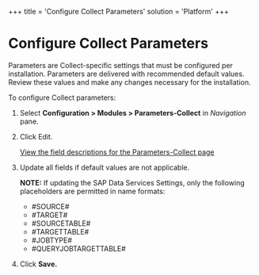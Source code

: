 +++
title = 'Configure Collect Parameters'
solution = 'Platform'
+++

# Configure Collect Parameters

Parameters are Collect-specific settings that must be configured per
installation. Parameters are delivered with recommended default values.
Review these values and make any changes necessary for the installation.

To configure Collect parameters:

1.  Select **Configuration \> Modules \> Parameters-Collect** in
    *Navigation* pane.

2.  Click Edit.
    
    [View the field descriptions for the Parameters-Collect
    page](../Page_Desc/Parameters_Collect.htm)

3.  Update all fields if default values are not applicable.
    
    **NOTE:** If updating the SAP Data Services Settings, only the
    following placeholders are permitted in name formats:
    
      - \#SOURCE\#
      - \#TARGET\#
      - \#SOURCETABLE\#
      - \#TARGETTABLE\#
      - \#JOBTYPE\#
      - \#QUERYJOBTARGETTABLE\#

4.  Click **Save.**
